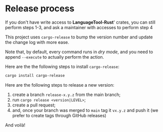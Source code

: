 # Release process

If you don't have write access to **LanguageTool-Rust**' crates, you can still
perform steps 1-3, and ask a maintainer with accesses to perform step 4

This project uses `cargo-release` to bump the version number and update the change log with more ease.

Note that, by default, every command runs in *dry mode*, and you need to append `--execute`
to actually perform the action.

Here are the the following steps to install `cargo-release`:

```bash
cargo install cargo-release
```

Here are the following steps to release a new version:

1. create a branch `release-x.y.z` from the main branch;
2. run `cargo release <version|LEVEL>`;
3. create a pull request;
4. and, once your branch was merged to `main` tag it `vx.y.z` and push it (we prefer to create tags through GitHub releases)

And voilà!
